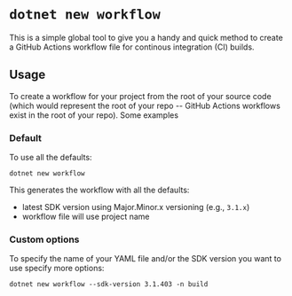 # `dotnet new workflow`
This is a simple global tool to give you a handy and quick method to create a GitHub Actions workflow file for continous integration (CI) builds.

## Usage
To create a workflow for your project from the root of your source code (which would represent the root of your repo -- GitHub Actions workflows exist in the root of your repo).  Some examples

### Default
To use all the defaults:

`dotnet new workflow`

This generates the workflow with all the defaults:
- latest SDK version using Major.Minor.x versioning (e.g., `3.1.x`)
- workflow file will use project name

### Custom options
To specify the name of your YAML file and/or the SDK version you want to use specify more options:

`dotnet new workflow --sdk-version 3.1.403 -n build`
